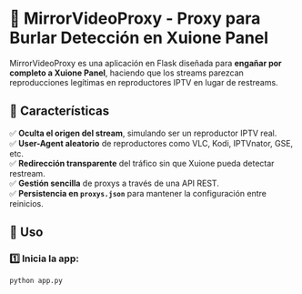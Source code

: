 # 🎥 MirrorVideoProxy - Proxy para Burlar Detección en Xuione Panel  

MirrorVideoProxy es una aplicación en Flask diseñada para **engañar por completo a Xuione Panel**, haciendo que los streams parezcan reproducciones legítimas en reproductores IPTV en lugar de restreams.  

## 🚀 Características  

✅ **Oculta el origen del stream**, simulando ser un reproductor IPTV real.  
✅ **User-Agent aleatorio** de reproductores como VLC, Kodi, IPTVnator, GSE, etc.  
✅ **Redirección transparente** del tráfico sin que Xuione pueda detectar restream.  
✅ **Gestión sencilla** de proxys a través de una API REST.  
✅ **Persistencia en `proxys.json`** para mantener la configuración entre reinicios.  

## 🔧 Uso  

### 1️⃣ Inicia la app:  
```bash
python app.py
